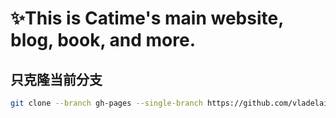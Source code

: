 # ✨This is Catime's main website, blog, book, and more.

## 只克隆当前分支

```bash
git clone --branch gh-pages --single-branch https://github.com/vladelaina/Catime.git
```

